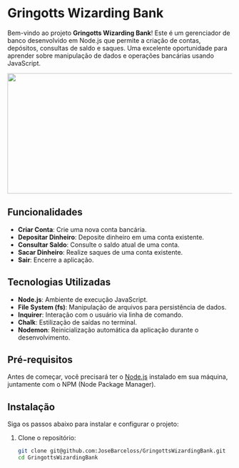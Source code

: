 # Gringotts Wizarding Bank

Bem-vindo ao projeto **Gringotts Wizarding Bank**! Este é um gerenciador de banco desenvolvido em Node.js que permite a criação de contas, depósitos, consultas de saldo e saques. Uma excelente oportunidade para aprender sobre manipulação de dados e operações bancárias usando JavaScript.

<div align="center">
  <img src="https://64.media.tumblr.com/2b0f55fd04cc15b95dc55802b4c13b42/tumblr_optlfafWqc1uqa1iwo1_540.gif" width="800" height="270">
</div>

## Funcionalidades

- **Criar Conta**: Crie uma nova conta bancária.
- **Depositar Dinheiro**: Deposite dinheiro em uma conta existente.
- **Consultar Saldo**: Consulte o saldo atual de uma conta.
- **Sacar Dinheiro**: Realize saques de uma conta existente.
- **Sair**: Encerre a aplicação.

## Tecnologias Utilizadas

- **Node.js**: Ambiente de execução JavaScript.
- **File System (fs)**: Manipulação de arquivos para persistência de dados.
- **Inquirer**: Interação com o usuário via linha de comando.
- **Chalk**: Estilização de saídas no terminal.
- **Nodemon**: Reinicialização automática da aplicação durante o desenvolvimento.

## Pré-requisitos

Antes de começar, você precisará ter o [Node.js](https://nodejs.org/) instalado em sua máquina, juntamente com o NPM (Node Package Manager).

## Instalação

Siga os passos abaixo para instalar e configurar o projeto:

1. Clone o repositório:

   ```bash
   git clone git@github.com:JoseBarceloss/GringottsWizardingBank.git
   cd GringottsWizardingBank
